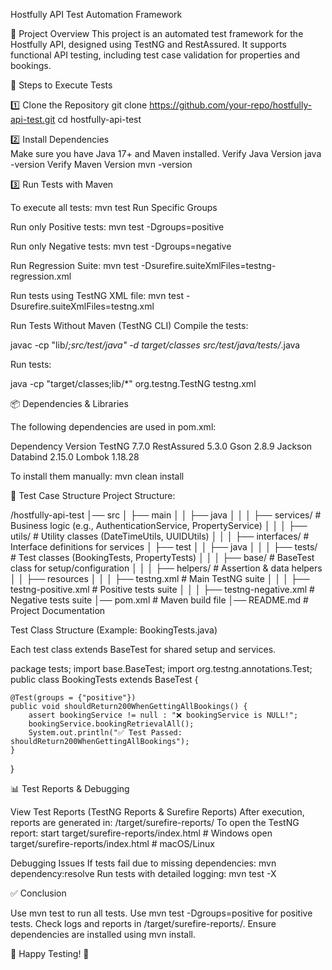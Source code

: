 Hostfully API Test Automation Framework

📌 Project Overview
This project is an automated test framework for the Hostfully API, designed using TestNG and RestAssured. It supports functional API testing, including test case validation for properties and bookings.

🚀 Steps to Execute Tests

1️⃣ Clone the Repository
 git clone https://github.com/your-repo/hostfully-api-test.git
 cd hostfully-api-test

2️⃣ Install Dependencies  
  Make sure you have Java 17+ and Maven installed.
  Verify Java Version
  java -version
  Verify Maven Version
  mvn -version

3️⃣ Run Tests with Maven

To execute all tests:
  mvn test
  Run Specific Groups
  
  Run only Positive tests:
  mvn test -Dgroups=positive
  
  Run only Negative tests:
  mvn test -Dgroups=negative
  
  Run Regression Suite:
  mvn test -Dsurefire.suiteXmlFiles=testng-regression.xml
  
  Run tests using TestNG XML file:
  mvn test -Dsurefire.suiteXmlFiles=testng.xml
  
  Run Tests Without Maven (TestNG CLI)
Compile the tests:

javac -cp "lib/*;src/test/java" -d target/classes src/test/java/tests/*.java

Run tests:

java -cp "target/classes;lib/*" org.testng.TestNG testng.xml

📦 Dependencies & Libraries

The following dependencies are used in pom.xml:

Dependency Version
TestNG 7.7.0
RestAssured 5.3.0
Gson 2.8.9
Jackson Databind 2.15.0
Lombok 1.18.28

To install them manually:
mvn clean install

📂 Test Case Structure
Project Structure:

/hostfully-api-test
│── src
│   ├── main
│   │   ├── java
│   │   │   ├── services/  # Business logic (e.g., AuthenticationService, PropertyService)
│   │   │   ├── utils/     # Utility classes (DateTimeUtils, UUIDUtils)
│   │   │   ├── interfaces/ # Interface definitions for services
│   ├── test
│   │   ├── java
│   │   │   ├── tests/  # Test classes (BookingTests, PropertyTests)
│   │   │   ├── base/   # BaseTest class for setup/configuration
│   │   │   ├── helpers/ # Assertion & data helpers
│   │   ├── resources
│   │   │   ├── testng.xml  # Main TestNG suite
│   │   │   ├── testng-positive.xml  # Positive tests suite
│   │   │   ├── testng-negative.xml  # Negative tests suite
│── pom.xml  # Maven build file
│── README.md  # Project Documentation

Test Class Structure (Example: BookingTests.java)

Each test class extends BaseTest for shared setup and services.

package tests;
import base.BaseTest;
import org.testng.annotations.Test;
public class BookingTests extends BaseTest {
    
    @Test(groups = {"positive"})
    public void shouldReturn200WhenGettingAllBookings() {
        assert bookingService != null : "❌ bookingService is NULL!";
        bookingService.bookingRetrievalAll();
        System.out.println("✅ Test Passed: shouldReturn200WhenGettingAllBookings");
    }
}

📊 Test Reports & Debugging

View Test Reports (TestNG Reports & Surefire Reports)
After execution, reports are generated in:
/target/surefire-reports/
To open the TestNG report:
start target/surefire-reports/index.html  # Windows
open target/surefire-reports/index.html  # macOS/Linux

Debugging Issues
If tests fail due to missing dependencies:
mvn dependency:resolve
Run tests with detailed logging:
mvn test -X

✅ Conclusion

Use mvn test to run all tests.
Use mvn test -Dgroups=positive for positive tests.
Check logs and reports in /target/surefire-reports/.
Ensure dependencies are installed using mvn install.

🚀 Happy Testing! 🚀

